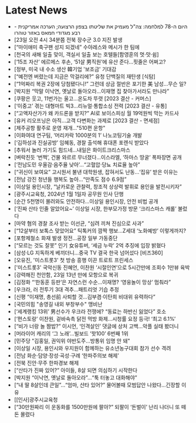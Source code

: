 # Latest News
-  היום ה-78 למלחמה: צה"ל מעמיק את שליטתו בצפון הרצועה; הערכה אמריקנית - רבע מגדודי חמאס באזור טוהרו
-  [23일 오전 4시 34분쯤 전북 장수군 3.0 지진 발생
-  [“마이애미 축구팬 성지 되겠네” 수아레스와 메시가 한 팀에
-  [천국의 새해 일출 맞이, 객실서 일출 보는 호텔들[함영훈의 멋·맛·쉼]
-  [‘15조 자산’ 에르메스 후손, ‘51살 男직원’에 유산 준다…핏줄은 어쩌고?
-  [정부, 미국 내 수소 생산 韓기업 '보조금' 기대감
-  [“예전엔 버렸는데 지금은 막걸리에?” 유청 단백질의 재탄생 [식탐]
-  [“1억짜리 복권 2장에 당첨됐다니!” 그런데 상금 절반은 포기한 美 남성…무슨 일?
-  [박지원 “막말 이낙연, 옛날로 돌아오라…이재명 집 찾아가서라도 만나라”
-  [쿠팡은 웃고, 11번가는 울고…온도차 뚜렷 [2023 결산 - 커머스]
-  [‘이중고’ 겪는 대형마트 빅3…리뉴얼·통합소싱 전력 [2023 결산 - 유통]
-  [“고액자산가가 왜 카드론을 받지?” AI로 보이스피싱 월 19억원씩 막는 카드사
-  [유커 리오프닝은 아직…고객 다변화는 과제로 [2023 결산 - 면세점]
-  [제주공항 활주로 운영 재개…"510편 운항"
-  [이화여대 연구팀, ‘머리카락 1000분의 1’ 나노코팅기술 개발
-  [‘김하성과 진실공방’ 임혜동, 경찰 출석해 휴대폰 포렌식 받았다
-  [추워서 놀러 가기도 힘드네…내일은 화이트크리스마스
-  [벼락친듯 ‘번쩍’, 건물 와르르 무너졌다…이스라엘, ‘하마스 땅굴’ 폭파장면 공개
-  [‘전남도민 우울감·음주율 낮아’…“고혈압·당뇨 치료율 높아”
-  [“귀신이 보여요” 고시원서 불낸 대학원생, 잡혀서도 난동…‘집유’ 받은 이유는
-  [전남 강진 청년들 행복도 높아…“만족도 점수 6.9점”
-  [이상일 용인시장, “날카로운 관찰력, 창조적 상상력 발휘로 용인을 발전시키자”
-  [광주시교육청, 2024년 1월 1일자 공무원 인사 단행
-  [순간 5천명이 몰려와도 안전하다…이상일 용인시장, 안전 비법 공개
-  [‘진짜 산타 인줄 알았어요~’ 이상일 시장, 한부모가정 방문 ‘크리스마스 캐롤’ 불렀다
-  [마약 혐의 경찰 조사 받는 이선균, “심려 끼쳐 진심으로 사과”
-  [“12살부터 보톡스 맞았어요” 틱톡커의 깜짝 행보…Z세대 ‘노화예방’ 이렇게까지?
-  [포항제철소 화재 발생 정전…공장 일부 가동중단
-  [“모르는 것도 잘못” 인기 女유튜버, ‘세금 누락’ 2억 추징에 입장 밝혔다
-  [삼성·LG 지독하게 베끼더니…중국 TV 결국 한국 넘어섰다 [비즈360]
-  [오유진, '미스트롯3' 첫 방송 흥행 이끈 트로트 프린세스
-  ['미스트롯3' 국악신동 진혜언, 이찬원 ‘시절인연’으로 5시간만에 조회수 1만뷰 육박
-  [강력해진 천안함, 23일 13년 만에 모항으로 복귀
-  [김정화 “‘한동훈 등판’은 자연스런 수순…이재명? ‘영웅놀이 망상’ 멈춰라”
-  [우크라, 러 전투기 3대 격추…패트리엇 기습 추정
-  [신평 “이재명, 총선前 사퇴할 것…김부겸·이탄희 비대위 유력하다”
-  [국민의힘 "송영길 내외 부창부수" 맹비난
-  [‘세계랭킹 13위’ 男선수가 우크라 전쟁에? “동료는 하반신 잃었다” 호소
-  [‘편스토랑’ 이찬원, 겉바속촉 닭전 먹방 화제…시청률 요정 등극! ‘최고 6.1%’
-  [“비가 너랑 놀 짬밥?” 이시언, ‘인격살인’ 댓글에 상처 고백…악플 실태 봤더니
-  [머라이어 캐리의 ‘그 노래’…빌보드 ‘핫100’ 6번째 1위
-  [민주당 "김홍일, 권익위 야반도주…방통위 임명 안 돼"
-  [이상일 시장, 용인시와 우지원이 함께하는 유소년농구대회 참가 선수 격려
-  [전남 화순·담양·장성·곡성·구례 ‘한파주의보 해제’
-  [전북 진안·무주 한파경보 해제
-  [“산타가 진짜 있어?” 아이들, 8살 되면 의심하기 시작한다
-  [박지원 “이낙연, 옛날로 돌아오라”…“툭 터놓고 대화해야”
-  [“내 딸 8살인데 큰일”…“엄마, 산타 있어?” 물어볼때 모범답안 나왔다…긴장할 이유
-  [[인사]광주시교육청
-  [“30만원짜리 이 운동화를 1500만원에 팔아?” 되팔이 ‘돈벌이’ 난리 나더니 또 떼돈 몰렸다
